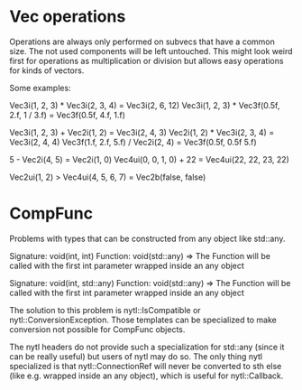 Vec operations
==============

Operations are always only performed on subvecs that have a common size.
The not used components will be left untouched. This might look weird first for operations
as multiplication or division but allows easy operations for kinds of vectors.

Some examples:

Vec3i(1, 2, 3) * Vec3i(2, 3, 4) = Vec3i(2, 6, 12)
Vec3i(1, 2, 3) * Vec3f(0.5f, 2.f, 1 / 3.f) = Vec3f(0.5f, 4.f, 1.f)

Vec3i(1, 2, 3) + Vec2i(1, 2) = Vec3i(2, 4, 3)
Vec2i(1, 2) * Vec3i(2, 3, 4) = Vec3i(2, 4, 4)
Vec3f(1.f, 2.f, 5.f) / Vec2i(2, 4) = Vec3f(0.5f, 0.5f 5.f)

5 - Vec2i(4, 5) = Vec2i(1, 0)
Vec4ui(0, 0, 1, 0) + 22 = Vec4ui(22, 22, 23, 22)

Vec2ui(1, 2) > Vec4ui(4, 5, 6, 7) = Vec2b(false, false)

CompFunc
========

Problems with types that can be constructed from any object like std::any.

Signature: void(int, int)
Function: void(std::any)
	=> The Function will be called with the first int parameter wrapped inside an any object

Signature: void(int, std::any)
Function: void(std::any)
	=> The Function will be called with the first int parameter wrapped inside an any object

The solution to this problem is nytl::IsCompatible or nytl::ConversionException.
Those templates can be specialized to make conversion not possible for CompFunc objects.

The nytl headers do not provide such a specialization for std::any (since it can be really useful)
but users of nytl may do so. The only thing nytl specialized is that nytl::ConnectionRef will
never be converted to sth else (like e.g. wrapped inside an any object), which is useful for 
nytl::Callback.
